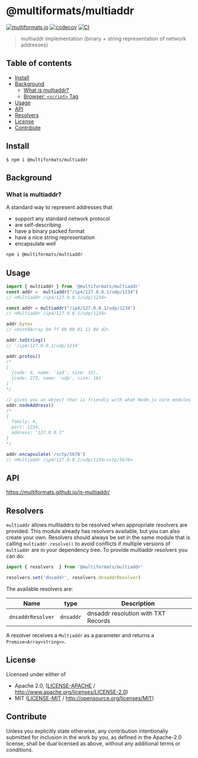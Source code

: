 # @multiformats/multiaddr <!-- omit in toc -->

[![multiformats.io](https://img.shields.io/badge/project-IPFS-blue.svg?style=flat-square)](http://multiformats.io)
[![codecov](https://img.shields.io/codecov/c/github/multiformats/js-multiaddr.svg?style=flat-square)](https://codecov.io/gh/multiformats/js-multiaddr)
[![CI](https://img.shields.io/github/workflow/status/multiformats/js-multiaddr/test%20&%20maybe%20release/master?style=flat-square)](https://github.com/multiformats/js-multiaddr/actions/workflows/js-test-and-release.yml)

> multiaddr implementation (binary + string representation of network addresses)

## Table of contents <!-- omit in toc -->

- [Install](#install)
- [Background](#background)
  - [What is multiaddr?](#what-is-multiaddr)
  - [Browser: `<script>` Tag](#browser-script-tag)
- [Usage](#usage)
- [API](#api)
- [Resolvers](#resolvers)
- [License](#license)
- [Contribute](#contribute)

## Install

```console
$ npm i @multiformats/multiaddr
```

## Background

### What is multiaddr?

A standard way to represent addresses that

- support any standard network protocol
- are self-describing
- have a binary packed format
- have a nice string representation
- encapsulate well

```sh
npm i @multiformats/multiaddr
```

## Usage

```js
import { multiaddr } from '@multiformats/multiaddr'
const addr =  multiaddr("/ip4/127.0.0.1/udp/1234")
// <Multiaddr /ip4/127.0.0.1/udp/1234>

const addr = multiaddr("/ip4/127.0.0.1/udp/1234")
// <Multiaddr /ip4/127.0.0.1/udp/1234>

addr.bytes
// <Uint8Array 04 7f 00 00 01 11 04 d2>

addr.toString()
// '/ip4/127.0.0.1/udp/1234'

addr.protos()
/*
[
  {code: 4, name: 'ip4', size: 32},
  {code: 273, name: 'udp', size: 16}
]
*/

// gives you an object that is friendly with what Node.js core modules expect for addresses
addr.nodeAddress()
/*
{
  family: 4,
  port: 1234,
  address: "127.0.0.1"
}
*/

addr.encapsulate('/sctp/5678')
// <Multiaddr /ip4/127.0.0.1/udp/1234/sctp/5678>
```

## API

<https://multiformats.github.io/js-multiaddr/>

## Resolvers

`multiaddr` allows multiaddrs to be resolved when appropriate resolvers are provided. This module already has resolvers available, but you can also create your own.  Resolvers should always be set in the same module that is calling `multiaddr.resolve()` to avoid conflicts if multiple versions of `multiaddr` are in your dependency tree.
To provide multiaddr resolvers you can do:

```js
import { resolvers  } from '@multiformats/multiaddr'

resolvers.set('dnsaddr', resolvers.dnsaddrResolver)
```

The available resolvers are:

| Name              | type      | Description                         |
| ----------------- | --------- | ----------------------------------- |
| `dnsaddrResolver` | `dnsaddr` | dnsaddr resolution with TXT Records |

A resolver receives a `Multiaddr` as a parameter and returns a `Promise<Array<string>>`.

## License

Licensed under either of

- Apache 2.0, ([LICENSE-APACHE](LICENSE-APACHE) / <http://www.apache.org/licenses/LICENSE-2.0>)
- MIT ([LICENSE-MIT](LICENSE-MIT) / <http://opensource.org/licenses/MIT>)

## Contribute

Unless you explicitly state otherwise, any contribution intentionally submitted for inclusion in the work by you, as defined in the Apache-2.0 license, shall be dual licensed as above, without any additional terms or conditions.
